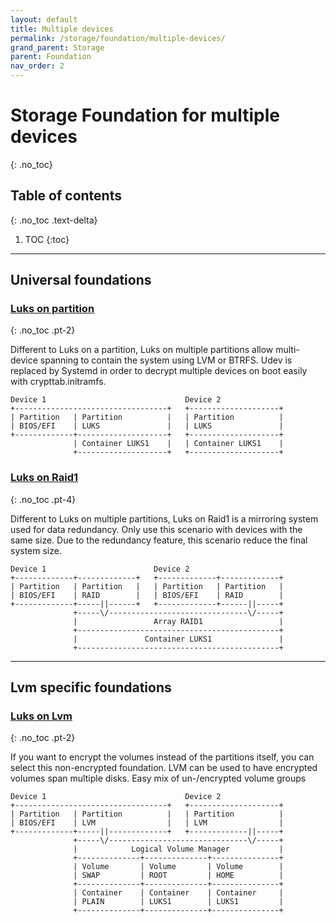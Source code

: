 ```yaml
---
layout: default
title: Multiple devices
permalink: /storage/foundation/multiple-devices/
grand_parent: Storage
parent: Foundation
nav_order: 2
---
```


# Storage Foundation for multiple devices
{: .no_toc}

## Table of contents
{: .no_toc .text-delta}

1. TOC
{:toc}

---

## Universal foundations

### [Luks on partition](/Andromeda/storage/foundation/multiple-devices/luks-partition/)
{: .no_toc .pt-2}

Different to Luks on a partition, Luks on multiple partitions allow multi-device spanning to contain the system using LVM or BTRFS. Udev is replaced by Systemd in order to decrypt multiple devices on boot easily with crypttab.initramfs.

```
Device 1                               Device 2
+----------------------------------+   +--------------------+
| Partition   | Partition          |   | Partition          |
| BIOS/EFI    | LUKS               |   | LUKS               |
+-------------+--------------------+   +--------------------+
              | Container LUKS1    |   | Container LUKS1    |
              +--------------------+   +--------------------+
```

### [Luks on Raid1](/Andromeda/storage/foundation/multiple-devices/luks-raid1/)
{: .no_toc .pt-4}

Different to Luks on multiple partitions, Luks on Raid1 is a mirroring system used for data redundancy. Only use this scenario with devices with the same size. Due to the redundancy feature, this scenario reduce the final system size.

```
Device 1                        Device 2
+-------------+-------------+   +-------------+-------------+
| Partition   | Partition   |   | Partition   | Partition   |
| BIOS/EFI    | RAID        |   | BIOS/EFI    | RAID        |
+-------------+-----||------+   +-------------+------||-----+
              +-----\/-------------------------------\/-----+
              |                 Array RAID1                 |
              +---------------------------------------------+
              |               Container LUKS1               |
              +---------------------------------------------+   
```

---

## Lvm specific foundations

### [Luks on Lvm](/Andromeda/storage/foundation/multiple-devices/luks-lvm/)
{: .no_toc .pt-2}

If you want to encrypt the volumes instead of the partitions itself, you can select this non-encrypted foundation. LVM can be used to have encrypted volumes span multiple disks. Easy mix of un-/encrypted volume groups

```
Device 1                               Device 2
+----------------------------------+   +--------------------+
| Partition   | Partition          |   | Partition          |
| BIOS/EFI    | LVM                |   | LVM                |
+-------------+-----||-------------+   +-------------||-----+
              +-----\/-------------------------------\/-----+
              |            Logical Volume Manager           |
              +--------------+--------------+---------------+
              | Volume       | Volume       | Volume        |
              | SWAP         | ROOT         | HOME          |
              +--------------+--------------+---------------+
              | Container    | Container    | Container     |
              | PLAIN        | LUKS1        | LUKS1         |
              +--------------+--------------+---------------+      
```
